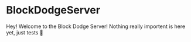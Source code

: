 # BlockDodgeServer
Hey! Welcome to the Block Dodge Server!
Nothing really importent is here yet, just tests 🙂

